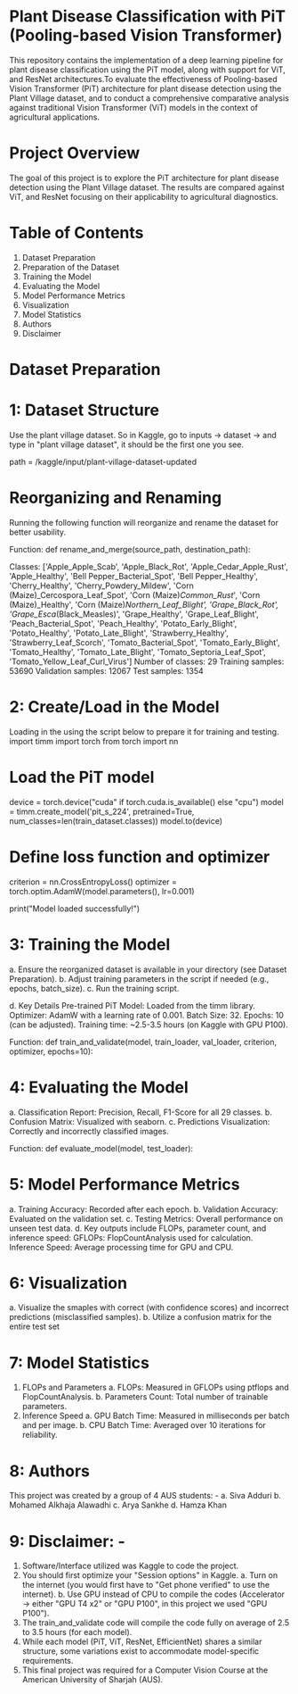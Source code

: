 # Plant Disease Classification with PiT (Pooling-based Vision Transformer)
This repository contains the implementation of a deep learning pipeline for plant disease classification using the PiT model, along with support for ViT, and ResNet architectures.To evaluate the effectiveness of Pooling-based Vision Transformer (PiT) architecture for plant disease detection using the Plant Village dataset, and to conduct a comprehensive comparative analysis against traditional Vision Transformer (ViT) models in the context of agricultural applications. 

# Project Overview
The goal of this project is to explore the PiT architecture for plant disease detection using the Plant Village dataset. The results are compared against ViT, and ResNet focusing on their applicability to agricultural diagnostics.

# Table of Contents
1. Dataset Preparation
2. Preparation of the Dataset
3. Training the Model
4. Evaluating the Model
5. Model Performance Metrics
6. Visualization
7. Model Statistics
8. Authors
9. Disclaimer

# Dataset Preparation
# 1: Dataset Structure
Use the plant village dataset. So in Kaggle, go to inputs -> dataset -> and type in "plant village dataset", it should be the first one you see.

path = /kaggle/input/plant-village-dataset-updated

# Reorganizing and Renaming
Running the following function will reorganize and rename the dataset for better usability.

Function: def rename_and_merge(source_path, destination_path):

Classes: ['Apple_Apple_Scab', 'Apple_Black_Rot', 'Apple_Cedar_Apple_Rust', 'Apple_Healthy', 'Bell Pepper_Bacterial_Spot', 'Bell Pepper_Healthy', 'Cherry_Healthy', 'Cherry_Powdery_Mildew', 'Corn (Maize)_Cercospora_Leaf_Spot', 'Corn (Maize)_Common_Rust_', 'Corn (Maize)_Healthy', 'Corn (Maize)_Northern_Leaf_Blight', 'Grape_Black_Rot', 'Grape_Esca_(Black_Measles)', 'Grape_Healthy', 'Grape_Leaf_Blight', 'Peach_Bacterial_Spot', 'Peach_Healthy', 'Potato_Early_Blight', 'Potato_Healthy', 'Potato_Late_Blight', 'Strawberry_Healthy', 'Strawberry_Leaf_Scorch', 'Tomato_Bacterial_Spot', 'Tomato_Early_Blight', 'Tomato_Healthy', 'Tomato_Late_Blight', 'Tomato_Septoria_Leaf_Spot', 'Tomato_Yellow_Leaf_Curl_Virus']
Number of classes: 29
Training samples: 53690
Validation samples: 12067
Test samples: 1354

# 2: Create/Load in the Model
Loading in the using the script below to prepare it for training and testing.
import timm
import torch
from torch import nn

# Load the PiT model
device = torch.device("cuda" if torch.cuda.is_available() else "cpu")
model = timm.create_model('pit_s_224', pretrained=True, num_classes=len(train_dataset.classes))
model.to(device)

# Define loss function and optimizer
criterion = nn.CrossEntropyLoss()
optimizer = torch.optim.AdamW(model.parameters(), lr=0.001)

print("Model loaded successfully!")

# 3: Training the Model
  a. Ensure the reorganized dataset is available in your directory (see Dataset Preparation).
  b. Adjust training parameters in the script if needed (e.g., epochs, batch_size).
  c. Run the training script.

  d. Key Details
      Pre-trained PiT Model: Loaded from the timm library.
      Optimizer: AdamW with a learning rate of 0.001.
      Batch Size: 32.
      Epochs: 10 (can be adjusted).
      Training time: ~2.5-3.5 hours (on Kaggle with GPU P100).

  Function: def train_and_validate(model, train_loader, val_loader, criterion, optimizer, epochs=10):

# 4: Evaluating the Model
  a. Classification Report: Precision, Recall, F1-Score for all 29 classes.
  b. Confusion Matrix: Visualized with seaborn.
  c. Predictions Visualization: Correctly and incorrectly classified images.

Function: def evaluate_model(model, test_loader):

# 5: Model Performance Metrics
  a. Training Accuracy: Recorded after each epoch.
  b. Validation Accuracy: Evaluated on the validation set.
  c. Testing Metrics: Overall performance on unseen test data.
  d. Key outputs include FLOPs, parameter count, and inference speed:
      GFLOPs: FlopCountAnalysis used for calculation.
      Inference Speed: Average processing time for GPU and CPU.

# 6: Visualization
  a. Visualize the smaples with correct (with confidence scores) and incorrect predictions (misclassified samples).
  b. Utilize a confusion matrix for the entire test set

# 7: Model Statistics
  1. FLOPs and Parameters
      a. FLOPs: Measured in GFLOPs using ptflops and FlopCountAnalysis.
      b. Parameters Count: Total number of trainable parameters.
  2. Inference Speed
      a. GPU Batch Time: Measured in milliseconds per batch and per image.
      b. CPU Batch Time: Averaged over 10 iterations for reliability.

# 8: Authors
This project was created by a group of 4 AUS students: -
   a. Siva Adduri
   b. Mohamed Alkhaja Alawadhi
   c. Arya Sankhe
   d. Hamza Khan 

# 9: Disclaimer: -
1. Software/Interface utilized was Kaggle to code the project.
2. You should first optimize your "Session options" in Kaggle.
   a. Turn on the internet (you would first have to "Get phone verified" to use the internet).
   b. Use GPU instead of CPU to compile the codes (Accelerator -> either "GPU T4 x2" or "GPU P100", in this project we used "GPU P100").
3. The train_and_validate code will compile the code fully on average of 2.5 to 3.5 hours (for each model).
4. While each model (PiT, ViT, ResNet, EfficientNet) shares a similar structure, some variations exist to accommodate model-specific requirements.
5. This final project was required for a Computer Vision Course at the American University of Sharjah (AUS).
